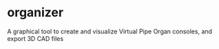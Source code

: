 # organizer
A graphical tool to create and visualize Virtual Pipe Organ consoles, and export 3D CAD files
